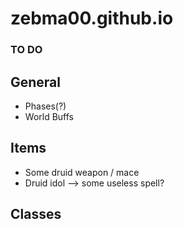 # zebma00.github.io

### TO DO

## General

- Phases(?)
- World Buffs

## Items

- Some druid weapon / mace
- Druid idol --> some useless spell?

## Classes
